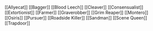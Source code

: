 [[Allyecat]]
[[Bagger]]
[[Blood Leech]]
[[Cleaver]]
[[Consensualist]]
[[Extortionist]]
[[Farmer]]
[[Graverobber]]
[[Grim Reaper]]
[[Montero]]
[[Osiris]]
[[Pursuer]]
[[Roadside Killer]]
[[Sandman]]
[[Scene Queen]]
[[Trapdoor]]

